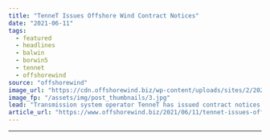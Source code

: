 ```yaml
---
title: "TenneT Issues Offshore Wind Contract Notices"
date: "2021-06-11"
tags: 
  - featured
  - headlines
  - balwin
  - borwin5
  - tennet
  - offshorewind
source: "offshorewind"
image_url: "https://cdn.offshorewind.biz/wp-content/uploads/sites/2/2021/06/11101004/TenneT-Issues-Offshore-Wind-Contract-Notices.jpg"
image_fp: "/assets/img/post_thumbnails/3.jpg"
lead: "Transmission system operator TenneT has issued contract notices related to offshore grid connection systems"
article_url: "https://www.offshorewind.biz/2021/06/11/tennet-issues-offshore-wind-contract-notices/"
---
```


---
